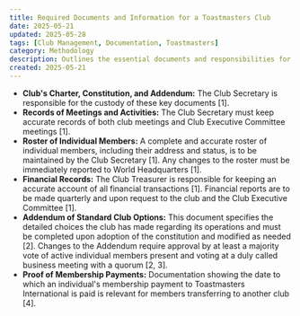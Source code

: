 ```yaml
---
title: Required Documents and Information for a Toastmasters Club
date: 2025-05-21
updated: 2025-05-28
tags: [Club Management, Documentation, Toastmasters]
category: Methodology
description: Outlines the essential documents and responsibilities for managing a Toastmasters club, including the club's charter, meeting records, member roster, financial documentation, and addendum to club options.
created: 2025-05-21
---
```


- **Club's Charter, Constitution, and Addendum:** The Club Secretary is responsible for the custody of these key documents [1].
- **Records of Meetings and Activities:** The Club Secretary must keep accurate records of both club meetings and Club Executive Committee meetings [1].
- **Roster of Individual Members:** A complete and accurate roster of individual members, including their address and status, is to be maintained by the Club Secretary [1]. Any changes to the roster must be immediately reported to World Headquarters [1].
- **Financial Records:** The Club Treasurer is responsible for keeping an accurate account of all financial transactions [1]. Financial reports are to be made quarterly and upon request to the club and the Club Executive Committee [1].
- **Addendum of Standard Club Options:** This document specifies the detailed choices the club has made regarding its operations and must be completed upon adoption of the constitution and modified as needed [2]. Changes to the Addendum require approval by at least a majority vote of active individual members present and voting at a duly called business meeting with a quorum [2, 3].
- **Proof of Membership Payments:** Documentation showing the date to which an individual's membership payment to Toastmasters International is paid is relevant for members transferring to another club [4].
